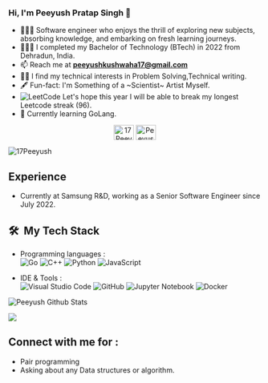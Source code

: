 ### Hi, I'm Peeyush Pratap Singh 👋
- 👩🏻‍💻  Software engineer who enjoys the thrill of exploring new subjects, absorbing knowledge, and embarking on fresh learning journeys. 
- 👩🏻‍🎓  I completed my Bachelor of Technology (BTech) in 2022 from Dehradun, India.
- 📫  Reach me at **peeyushkushwaha17@gmail.com**
- 👩‍💻  I find my technical interests in Problem Solving,Technical writing. 
- 🖋️  Fun-fact: I'm Something of a ~Scientist~ Artist Myself.
- ![LeetCode](https://img.shields.io/badge/LeetCode-000000?style=for-the-badge&logo=LeetCode&logoColor=#d16c06)   Let's hope this year I will be able to break my longest Leetcode streak (96).
- 🧠 Currently learning GoLang.

<p align="middle">
<a href="https://linkedin.com/in/peeyush-pratap-singh" target="blank"><img align="center" src="https://raw.githubusercontent.com/rahuldkjain/github-profile-readme-generator/master/src/images/icons/Social/linked-in-alt.svg" alt="17Peeyush" height="30" width="40" /></a>
<a href="https://www.leetcode.com/Peeyush17" target="blank"><img align="center" src="https://raw.githubusercontent.com/rahuldkjain/github-profile-readme-generator/master/src/images/icons/Social/leet-code.svg" alt="Peeyush17" height="30" width="40" /></a>
</p>

<p align="left"> <img src="https://komarev.com/ghpvc/?username=17Peeyush&label=Profile%20views&color=0e75b6&style=flat" alt="17Peeyush" /> </p>

## Experience 
  
 - Currently at Samsung R&D, working as a Senior Software Engineer since July 2022.

## 🛠 &nbsp;My Tech Stack

- Programming languages : <br />
    ![Go](https://img.shields.io/badge/go-%2300ADD8.svg?style=for-the-badge&logo=go&logoColor=white)
    ![C++](https://img.shields.io/badge/c++-%2300599C.svg?style=for-the-badge&logo=c%2B%2B&logoColor=white)
    ![Python](https://img.shields.io/badge/python-3670A0?style=for-the-badge&logo=python&logoColor=ffdd54)
    ![JavaScript](https://img.shields.io/badge/javascript-%23323330.svg?style=for-the-badge&logo=javascript&logoColor=%23F7DF1E)
    
    
- IDE & Tools : <br />
    ![Visual Studio Code](https://img.shields.io/badge/Visual%20Studio%20Code-0078d7.svg?style=for-the-badge&logo=visual-studio-code&logoColor=white)
    ![GitHub](https://img.shields.io/badge/github-%23121011.svg?style=for-the-badge&logo=github&logoColor=white)
    ![Jupyter Notebook](https://img.shields.io/badge/jupyter-%23FA0F00.svg?style=for-the-badge&logo=jupyter&logoColor=white)
    ![Docker](https://img.shields.io/badge/docker-%230db7ed.svg?style=for-the-badge&logo=docker&logoColor=white)



![Peeyush Github Stats](https://github-readme-stats.anuraghazra1.vercel.app/api?username=17Peeyush&show_icons=true&include_all_commits=true&theme=radical)

<a href="https://github.com/17Peeyush">
  <img align="center" src="https://github-readme-stats.vercel.app/api/top-langs/?username=17Peeyush&theme=tokyonight&layout=compact&" />
</a>

## Connect with me for :
  - Pair programming
  - Asking about any Data structures or algorithm.
